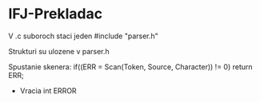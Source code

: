 # IFJ-Prekladac

V .c suboroch staci jeden #include "parser.h"

Strukturi su ulozene v parser.h

Spustanie skenera: if((ERR = Scan(Token, Source, Character)) != 0) return ERR;
  - Vracia int ERROR
